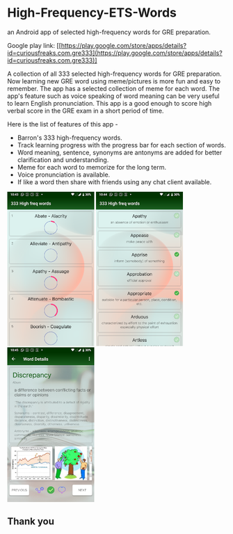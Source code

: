 # High-Frequency-ETS-Words
an Android app of selected high-frequency words for GRE preparation.

 Google play link: [[https://play.google.com/store/apps/details?id=curiousfreaks.com.gre333](https://play.google.com/store/apps/details?id=curiousfreaks.com.gre333)]


A collection of all 333 selected high-frequency words for GRE preparation.  
Now learning new GRE word using meme/pictures is more fun and easy to remember. The app has a selected collection of meme for each word. The app's feature such as voice speaking of word meaning can be very useful to learn English pronunciation. This app is a good enough to score high verbal score in the GRE exam in a short period of time.  
  
Here is the list of features of this app -  
  
- Barron's 333 high-frequency words.  
- Track learning progress with the progress bar for each section of words.  
- Word meaning, sentence, synonyms are antonyms are added for better clarification and understanding.  
- Meme for each word to memorize for the long term.  
- Voice pronunciation is available.  
- If like a word then share with friends using any chat client available.  
  
  
<p float="left">
  <img src="images/1.webp" width="200" />
  <img src="images/2.webp" width="200" /> 
  <img src="images/3.webp" width="200" />
</p>

## Thank you ##
